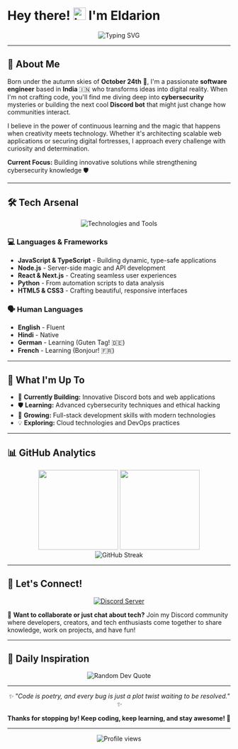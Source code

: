 # Hey there! <img src="https://user-images.githubusercontent.com/1303154/88677602-1635ba80-d120-11ea-84d8-d263ba5fc3c0.gif" width="28px" alt="hi"> I'm **Eldarion**

<div align="center">
  <img src="https://readme-typing-svg.herokuapp.com?font=Fira+Code&pause=1000&color=F7931E&center=true&vCenter=true&width=435&lines=Full-Stack+Developer;Cybersecurity+Enthusiast;Discord+Bot+Creator;Always+Learning+%F0%9F%9A%80" alt="Typing SVG" />
</div>

---

## 🚀 About Me

Born under the autumn skies of **October 24th** 🍂, I'm a passionate **software engineer** based in **India** 🇮🇳 who transforms ideas into digital reality. When I'm not crafting code, you'll find me diving deep into **cybersecurity** mysteries or building the next cool **Discord bot** that might just change how communities interact.

I believe in the power of continuous learning and the magic that happens when creativity meets technology. Whether it's architecting scalable web applications or securing digital fortresses, I approach every challenge with curiosity and determination.

**Current Focus:** Building innovative solutions while strengthening cybersecurity knowledge 🛡️

---

## 🛠️ Tech Arsenal

<div align="center">
  <img src="https://skillicons.dev/icons?i=discord,vscode,html,css,js,ts,nodejs,mongodb,express,react,next,cloudflare,git,github,linux" alt="Technologies and Tools" />
</div>

### 💻 Languages & Frameworks
- **JavaScript & TypeScript** - Building dynamic, type-safe applications
- **Node.js** - Server-side magic and API development
- **React & Next.js** - Creating seamless user experiences
- **Python** - From automation scripts to data analysis
- **HTML5 & CSS3** - Crafting beautiful, responsive interfaces

### 🗣️ Human Languages
- **English** - Fluent
- **Hindi** - Native
- **German** - Learning (Guten Tag! 🇩🇪)
- **French** - Learning (Bonjour! 🇫🇷)

---

## 🎯 What I'm Up To

- 🔨 **Currently Building:** Innovative Discord bots and web applications
- 🛡️ **Learning:** Advanced cybersecurity techniques and ethical hacking
- 🌱 **Growing:** Full-stack development skills with modern technologies
- 💡 **Exploring:** Cloud technologies and DevOps practices

---

## 📊 GitHub Analytics

<div align="center">
  <img height="180em" src="https://github-readme-stats.vercel.app/api?username=eldarionn&show_icons=true&theme=radical&include_all_commits=true&count_private=true"/>
  <img height="180em" src="https://github-readme-stats.vercel.app/api/top-langs/?username=eldarionn&layout=compact&langs_count=8&theme=radical"/>
</div>

<div align="center">
  <img src="https://github-readme-streak-stats.herokuapp.com/?user=eldarionn&theme=radical" alt="GitHub Streak" />
</div>

---

## 🤝 Let's Connect!

<div align="center">
  
[![Discord Server](https://img.shields.io/badge/Join%20My%20Discord-7289DA?style=for-the-badge&logo=discord&logoColor=white)](https://discord.gg/2V9SdJSGQw)

</div>

💬 **Want to collaborate or just chat about tech?** Join my Discord community where developers, creators, and tech enthusiasts come together to share knowledge, work on projects, and have fun!

---

## 💭 Daily Inspiration

<div align="center">
  <img src="https://quotes-github-readme.vercel.app/api?type=horizontal&theme=radical" alt="Random Dev Quote" />
</div>

---

<div align="center">
  <i>✨ "Code is poetry, and every bug is just a plot twist waiting to be resolved." ✨</i>
  
  **Thanks for stopping by! Keep coding, keep learning, and stay awesome! 🚀**
</div>

---

<div align="center">
  <img src="https://komarev.com/ghpvc/?username=eldarionn&color=blueviolet&style=flat-square&label=Profile+Views" alt="Profile views" />
</div>